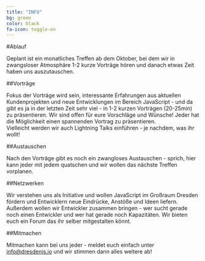 ```yaml
---
title: "INFO"
bg: green
color: black
fa-icon: toggle-on
---
```


#Ablauf

Geplant ist ein monatliches Treffen ab dem Oktober, bei dem wir in zwangsloser Atmosphäre 1-2 kurze Vorträge hören und danach etwas Zeit haben uns auszutauschen.

##Vorträge

Fokus der Vorträge wird sein, interessante Erfahrungen aus aktuellen Kundenprojekten und neue Entwicklungen im Bereich JavaScript - und da gibt es ja in der letzten Zeit sehr viel - in 1-2 kurzen Vorträgen (20-25min) zu präsentieren. Wir sind offen für eure Vorschläge und Wünsche! Jeder hat die Möglichkeit einen spannenden Vortrag zu präsentieren. <br/>
Vielleicht werden wir auch Lightning Talks einführen - je nachdem, was ihr wollt!

##Austauschen

Nach den Vorträge gibt es noch ein zwangloses Austauschen - sprich, hier kann jeder mit jedem quatschen und wir wollen das nächste Treffen vorplanen.

##Netzwerken

Wir verstehen uns als Initiative und wollen JavaScript im Großraum Dresden fördern und Entwicklern neue Eindrücke, Anstöße und Ideen liefern. Außerdem wollen wir Entwickler zusammen bringen - wer sucht gerade noch einen Entwickler und wer hat gerade noch Kapazitäten. Wir bieten euch ein Forum das ihr selber mitgestalten könnt.

##Mitmachen

Mitmachen kann bei uns jeder - meldet euch einfach unter <a href="mailto:info@dresdenjs.io">info@dresdenjs.io</a> und wir stimmen dann alles weitere ab!

